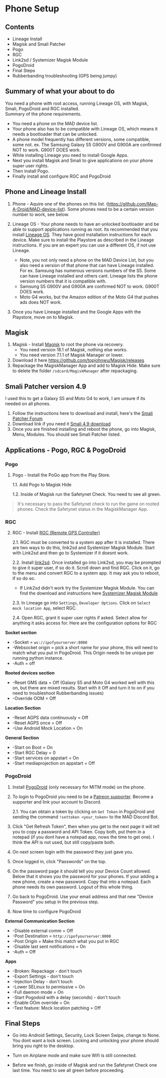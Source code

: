 # Phone Setup

## Contents
- Lineage Install
- Magisk and Smali Patcher
- Pogo
- RGC
- Link2sd / Systemizer Magisk Module
- PogoDroid
- Final Steps
- Rubberbanding troubleshooting (GPS being jumpy)

## Summary of what your about to do
You need a phone with root access, running Lineage OS, with Magisk, Smali, PogoDroid and RGC installed.  
Summary of the phone requirements.
- You need a phone on the MAD device list.
- Your phone also has to be compatible with Lineage OS, which means it needs a bootloader that can be unlocked.
- A phone model frequently has different versions, some compatible, some not.  ex. The Samsung Galaxy S5 G900V and G900A are confirmed NOT to work.  G900T DOES work. 
- While installing Lineage you need to install Google Apps.
- Next you install Magisk and Smali to give applications on your phone super user rights.
- Then install Pogo.
- Finally install and configure RGC and PogoDroid

## Phone and Lineage Install

1. Phone - Aquire one of the phones on this list.  (https://github.com/Map-A-Droid/MAD-device-list).  Some phones need to be a certain version number to work, see below.

2. Lineage OS - Your phone needs to have an unlocked bootloader and be able to support applications running as root. Its recommended that you install [Lineage OS](https://lineageos.org/).  They have good installation instructions for each device.  Make sure to install the Playstore as described in the Lineage instructions.  If you are an expert you can use a different OS, if not use Lineage.

     * Note, you not only need a phone on the MAD Device List, but you also need a version of that phone that can have Lineage installed.  For ex. Samsung has numerous versions numbers of the S5.  Some can have Lineage installed and others cant.  Lineage lists the phone version numbers that it is compatible with.
     * Samsung S5 G900V and G900A are confirmed NOT to work.  G900T DOES work.
     * Moto G4 works, but the Amazon edition of the Moto G4 that pushes ads does NOT work.

4. Once you have Lineage installed and the Google Apps with the Playstore, move on to Magisk.

## Magisk
1. Magisk - Install [Magisk](https://www.xda-developers.com/how-to-install-magisk/) to root the phone via recovery. 
     * You need version 18.1 of Magisk, nothing else works.
     * You need version 7.1.1 of Magisk Manager or lower.
2. Download it here https://github.com/topjohnwu/Magisk/releases
3. Repackage the MagiskManager App and add to Magisk Hide. Make sure to delete the folder `/sdcard/MagiskManager` after repackaging.

## Smali Patcher version 4.9
I used this to get a Galaxy S5 and Moto G4 to work, I am unsure if its needed on all phones.
1. Follow the instructions here to download and install, here's the [Smali Patcher Forum](https://forum.xda-developers.com/apps/magisk/module-smali-patcher-0-7-t3680053)
2. Download link if you need it [Smali 4.9 download](https://forum.xda-developers.com/apps/magisk/module-smali-patcher-0-7-t3680053)
3. Once you are finished installing and reboot the phone, go into Magisk, Menu, Modules.  You should see Smali Patcher listed.  


## Applications - Pogo, RGC & PogoDroid
### Pogo
1. Pogo - Install the PoGo app from the Play Store.

     1.1. Add Pogo to Magisk Hide

     1.2. Inside of Magisk run the Safetynet Check.  You need to see all green.
>It's necessary to pass the Safetynet check to run the game on rooted phones. Check the Safetynet status in the MagiskManager App.

### RGC

2. RGC - Install [RGC (Remote GPS Controller)](https://github.com/Map-A-Droid/MAD/blob/master/APK/RemoteGpsController.apk)
 
     2.1. RGC must be converted to a system app after it is installed.  There are two ways to do this, link2sd and Systemizer Magisk Module.  Start with Link2sd and then go to Systemizer if it doesnt work.

     2.2. Install [link2sd](https://play.google.com/store/apps/details?id=com.buak.Link2SD).  Once installed go into Link2sd, you may be prompted to give it super user, if so do it.  Scroll down and find RGC.  Click on it, go to the menu and convert RGC to a system app.  It may ask you to reboot, if so do so.

     * If Link2sd didn't work try the Systemizer Magisk Module. You can find the download and instructions here [Systemizer Magisk Module](https://forum.xda-developers.com/apps/magisk/module-app-systemizer-t3477512)

     2.3. In Lineage go into `Settings`, `Developer Options`.  Click on `Select mock location App`, select RGC.

     2.4. Open RGC, grant it super user rights if asked.  Select allow for anything it asks access for.
Here are the configuration options for RGC

**Socket section**
* -Socket = `ws://ipofyourserver:8080`
* -Websocket origin = pick a short name for your phone, this will need to match what you put in PogoDroid.  This Origin needs to be unique per running python instance.
* -Auth = off

**Rooted devices section**
* -Reset GMS data = Off (Galaxy S5 and Moto G4 worked well with this on, but there are mixed results. Start with it Off and turn it to on if you need to troubleshoot Rubberbanding issues)
* -Override OOM = Off

**Location Section**
* -Reset AGPS data continuously = Off
* -Reset AGPS once = Off
* -Use Android Mock Location = On

**General Section**
* -Start on Boot = On
* -Start RGC Delay = 0
* -Start services on appstart = On
* -Start mediaprojection on appstart = Off

### PogoDroid

1. Install [PogoDroid](https://www.maddev.de/apk/PogoDroid.apk) (only necessary for MITM mode) on the phone.
 
2. To login to PogoDroid you need to be a [Patreon supporter](https://www.patreon.com/user?u=14159560).  Become a supporter and link your account to Discord.  

     2.1. You can obtain a token by clicking on `Get Token` in PogoDroid and sending the command `!settoken <your_token>` to the MAD Discord Bot.

3. Click "Get Refresh Token", then when you get to the next page it will tell you to copy a password and API Token.  Copy both, put them in a notepad (if you dont have a notepad app, nows the time to get one).  I think the API is not used, but still copy/paste both.  

4. On next screen login with the password they just gave you.  

5. Once logged in, click "Passwords" on the top.

6. On the password page it should tell you your Device Count allowed.  Below that it shows you the password for your phones.  If your adding a new phone, create a new password.  Copy that into a notepad.  Each phone needs its own password. Logout of this whole thing.

7. Go back to PogoDroid.  Use your email address and that new "Device Password" you setup in the previous step.

8. Now time to configure PogoDroid

**External Communication Section**
* -Disable external comm = Off
* -Post Destination = `http://ipofyourserver:8000`
* -Post Origin = Make this match what you put in RGC
* -Disable last sent notifications = On
* -Auth = Off

**Apps**
* -Broken: Repackage - don't touch
* -Export Settings - don't touch
* -Injection Delay - don't touch
* -Lower SELinux to permissive = On
* -Full daemon mode = On
* -Start Pogodoid with a delay (seconds) - don't touch
* -Enable OOm override = On
* -Test feature: Mock location patching = Off



## Final Steps

* Go into Android Settings, Security, Lock Screen Swipe, change to None.  You dont want a lock screen.  Locking and unlocking your phone should bring you right to the desktop.

* Turn on Airplane mode and make sure Wifi is still connected.

* Before we finish, go inside of Magisk and run the Safetynet Check one last time.  You need to see all green before proceeding.

